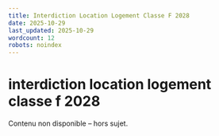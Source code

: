 ```yaml
---
title: Interdiction Location Logement Classe F 2028
date: 2025-10-29
last_updated: 2025-10-29
wordcount: 12
robots: noindex
---
```


# interdiction location logement classe f 2028

Contenu non disponible – hors sujet.
